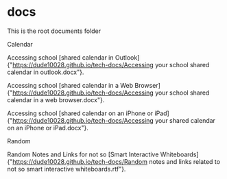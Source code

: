 # docs

This is the root documents folder

Calendar

Accessing school [shared calendar in Outlook] {"https://dude10028.github.io/tech-docs/Accessing your school shared calendar in outlook.docx"}.

Accessing school [shared calendar in a Web Browser] {"https://dude10028.github.io/tech-docs/Accessing your school shared calendar in a web browser.docx"}.

Accessing school [shared calendar on an iPhone or iPad] {"https://dude10028.github.io/tech-docs/Accessing your shared calendar on an iPhone or iPad.docx"}.

Random

Random Notes and Links for not so [Smart Interactive Whiteboards] {"https://dude10028.github.io/tech-docs/Random notes and links related to not so smart interactive whiteboards.rtf"}.
